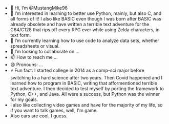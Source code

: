 - 👋 Hi, I’m @MustangMike96
- 👀 I’m interested in learning to better use Python, mainly, but also C, and all forms of it! I also like BASIC even though I was born after BASIC was already obsolete and have written a terrible text adventure for the C64/C128 that rips off every RPG ever while using Zelda characters, in text form. 
- 🌱 I’m currently learning how to use code to analyze data sets, whether spreadsheets or visual.
- 💞️ I’m looking to collaborate on ...
- 📫 How to reach me ...
- 😄 Pronouns: ...
- ⚡ Fun fact: I started college in 2014 as a comp-sci major before switching to a hard science after two years. Then Covid happened and I learned how to program in BASIC, writing that afformentioned terrible text adventure. I then decided to test myself by porting the framework to Python, C++, and Java. All were a success, but Python was the winner for my goals.
- I also like collecting video games and have for the majority of my life, so if you want to talk games, well, I'm game.
- Also cars are cool, I guess. 

<!---
MustangMike96/MustangMike96 is a ✨ special ✨ repository because its `README.md` (this file) appears on your GitHub profile.
You can click the Preview link to take a look at your changes.
--->
